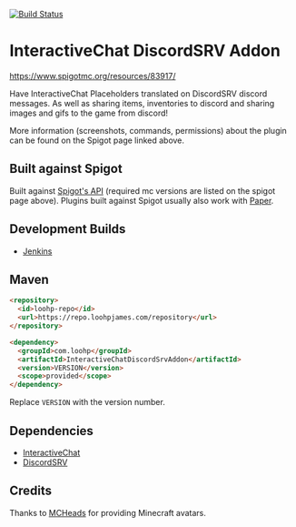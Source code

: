 [![Build Status](https://ci.loohpjames.com/job/InteractiveChat-DiscordSRV-Addon/badge/icon)](https://ci.loohpjames.com/job/InteractiveChat-DiscordSRV-Addon/)
# InteractiveChat DiscordSRV Addon

https://www.spigotmc.org/resources/83917/

Have InteractiveChat Placeholders translated on DiscordSRV discord messages. As well as sharing items, inventories to discord and sharing images and gifs to the game from discord!

More information (screenshots, commands, permissions) about the plugin can be found on the Spigot page linked above.

## Built against Spigot
Built against [Spigot's API](https://www.spigotmc.org/wiki/buildtools/) (required mc versions are listed on the spigot page above).
Plugins built against Spigot usually also work with [Paper](https://papermc.io/).

## Development Builds

- [Jenkins](https://ci.loohpjames.com/job/InteractiveChat-DiscordSRV-Addon/)

## Maven
```html
<repository>
  <id>loohp-repo</id>
  <url>https://repo.loohpjames.com/repository</url>
</repository>
```
```html
<dependency>
  <groupId>com.loohp</groupId>
  <artifactId>InteractiveChatDiscordSrvAddon</artifactId>
  <version>VERSION</version>
  <scope>provided</scope>
</dependency>
```
Replace `VERSION` with the version number.

## Dependencies 

- [InteractiveChat](https://www.spigotmc.org/resources/75870/)
- [DiscordSRV](https://www.spigotmc.org/resources/discordsrv.18494/)

## Credits

Thanks to <a href="https://mc-heads.net">MCHeads</a> for providing Minecraft avatars.
